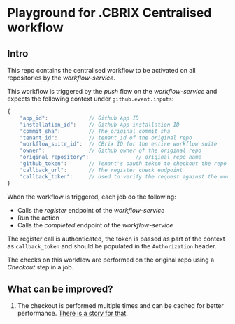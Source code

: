 # Playground for .CBRIX Centralised workflow
## Intro
This repo contains the centralised workflow to be activated on all repositories by the _workflow-service_.

This workflow is triggered by the _push_ flow on the _workflow-service_ and expects the following context under `github.event.inputs`:
```javascript
{
    "app_id":             // Github App ID
    "installation_id":    // Github App installation ID
    "commit_sha":         // The original commit sha
    "tenant_id":          // tenant_id of the original repo
    "workflow_suite_id":  // CBrix ID for the entire workflow suite
    "owner":              // Github owner of the original repo
    "original_repository":               // original_repo_name
    "github_token":       // Tenant's oauth token to checkout the repo
    "callback_url":       // The register check endpoint
    "callback_token":     // Used to verify the request against the workflow id 
}
```

When the workflow is triggered, each job do the following:
-  Calls the _register_ endpoint of the _workflow-service_ 
-  Run the action
-  Calls the _completed_ endpoint of the _workflow-service_ 


The register call is authenticated, the token is passed as part of the context as `callback_token` and should be populated in the `Authorization` header.

The checks on this workflow are performed on the original repo using a _Checkout_ step in a job.

## What can be improved?
1. The checkout is performed multiple times and can be cached for better performance. [There is a story for that](https://app.clubhouse.io/cbrix/story/397/workflow-service-cbrix-workflow-performance-improve).

